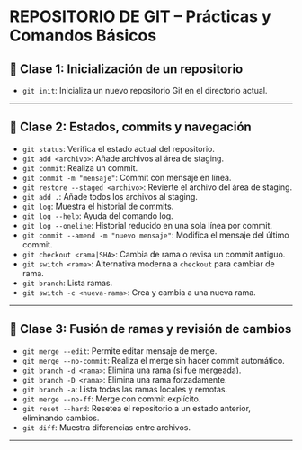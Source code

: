 # REPOSITORIO DE GIT – Prácticas y Comandos Básicos
## 📘 Clase 1: Inicialización de un repositorio

- `git init`: Inicializa un nuevo repositorio Git en el directorio actual.

---

## 📘 Clase 2: Estados, commits y navegación

- `git status`: Verifica el estado actual del repositorio.
- `git add <archivo>`: Añade archivos al área de staging.
- `git commit`: Realiza un commit.
- `git commit -m "mensaje"`: Commit con mensaje en línea.
- `git restore --staged <archivo>`: Revierte el archivo del área de staging.
- `git add .`: Añade todos los archivos al staging.
- `git log`: Muestra el historial de commits.
- `git log --help`: Ayuda del comando log.
- `git log --oneline`: Historial reducido en una sola línea por commit.
- `git commit --amend -m "nuevo mensaje"`: Modifica el mensaje del último commit.
- `git checkout <rama|SHA>`: Cambia de rama o revisa un commit antiguo.
- `git switch <rama>`: Alternativa moderna a `checkout` para cambiar de rama.
- `git branch`: Lista ramas.
- `git switch -c <nueva-rama>`: Crea y cambia a una nueva rama.
---

## 📘 Clase 3: Fusión de ramas y revisión de cambios

- `git merge --edit`: Permite editar mensaje de merge.
- `git merge --no-commit`: Realiza el merge sin hacer commit automático.
- `git branch -d <rama>`: Elimina una rama (si fue mergeada).
- `git branch -D <rama>`: Elimina una rama forzadamente.
- `git branch -a`: Lista todas las ramas locales y remotas.
- `git merge --no-ff`: Merge con commit explícito.
- `git reset --hard`: Resetea el repositorio a un estado anterior, eliminando cambios.
- `git diff`: Muestra diferencias entre archivos.

---
